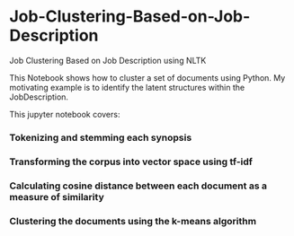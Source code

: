 # Job-Clustering-Based-on-Job-Description
Job Clustering Based on Job Description using NLTK


This Notebook shows how to cluster a set of documents using Python. My motivating example is to identify the latent structures within the JobDescription. 

This jupyter notebook covers:

### Tokenizing and stemming each synopsis
### Transforming the corpus into vector space using tf-idf
### Calculating cosine distance between each document as a measure of similarity
### Clustering the documents using the k-means algorithm
